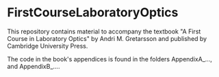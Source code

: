 # FirstCourseLaboratoryOptics

This repository contains material to accompany the textbook "A First Course in Laboratory Optics" by Andri M. Gretarsson and published by Cambridge University Press. 

The code in the book's appendices is found in the folders AppendixA\_..., and AppendixB\_....
